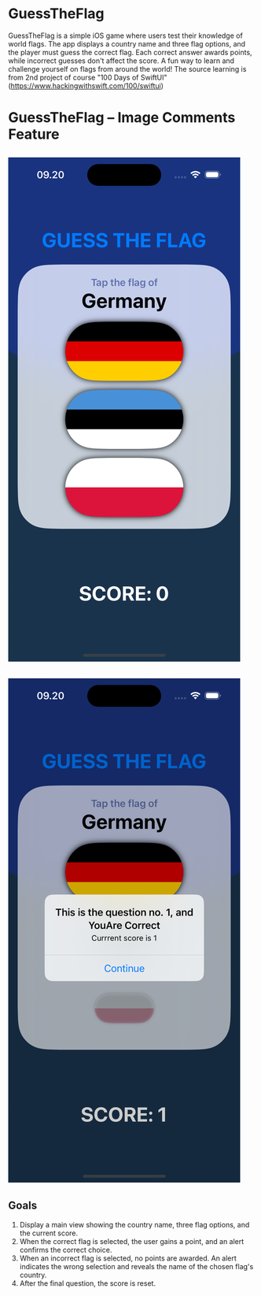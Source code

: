 # GuessTheFlag
GuessTheFlag is a simple iOS game where users test their knowledge of world flags. The app displays a country name and three flag options, and the player must guess the correct flag. Each correct answer awards points, while incorrect guesses don't affect the score. A fun way to learn and challenge yourself on flags from around the world!
The source learning is from 2nd project of course "100 Days of SwiftUI" (https://www.hackingwithswift.com/100/swiftui)

# GuessTheFlag – Image Comments Feature
![Image Main UI](image-main-ui.png)
---
![Image Main UI](image-score-ui.png)
---

## Goals
1. Display a main view showing the country name, three flag options, and the current score.
2. When the correct flag is selected, the user gains a point, and an alert confirms the correct choice.
3. When an incorrect flag is selected, no points are awarded. An alert indicates the wrong selection and reveals the name of the chosen flag's country.
4. After the final question, the score is reset.

